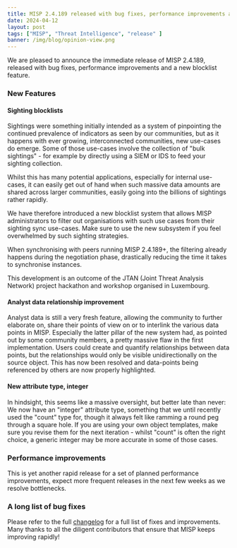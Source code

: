 ```yaml
---
title: MISP 2.4.189 released with bug fixes, performance improvements and a new blocklist feature. 
date: 2024-04-12
layout: post
tags: ["MISP", "Threat Intelligence", "release" ]
banner: /img/blog/opinion-view.png
---
```


We are pleased to announce the immediate release of MISP 2.4.189, released with bug fixes, performance improvements and a new blocklist feature.

### New Features

#### Sighting blocklists

Sightings were something initially intended as a system of pinpointing the continued prevalence of indicators as seen by our communities, but as it happens with ever growing, interconnected communities, new use-cases do emerge. Some of those use-cases involve the collection of "bulk sightings" - for example by directly using a SIEM or IDS to feed your sighting collection. 

Whilst this has many potential applications, especially for internal use-cases, it can easily get out of hand when such massive data amounts are shared across larger communities, easily going into the billions of sightings rather rapidly.

We have therefore introduced a new blocklist system that allows MISP administrators to filter out organisations with such use cases from their sighting sync use-cases. Make sure to use the new subsystem if you feel overwhelmed by such sighting strategies.

When synchronising with peers running MISP 2.4.189+, the filtering already happens during the negotiation phase, drastically reducing the time it takes to synchronise instances.

This development is an outcome of the JTAN (Joint Threat Analysis Network) project hackathon and workshop organised in Luxembourg. 

#### Analyst data relationship improvement

Analyst data is still a very fresh feature, allowing the community to further elaborate on, share their points of view on or to interlink the various data points in MISP. Especially the latter pillar of the new system had, as pointed out by some community members, a pretty massive flaw in the first implementation. Users could create and quantify relationships between data points, but the relationships would only be visible unidirectionally on the source object. This has now been resolved and data-points being referenced by others are now properly highlighted.

#### New attribute type, integer

In hindsight, this seems like a massive oversight, but better late than never: We now have an "integer" attribute type, something that we until recently used the "count" type for, though it always felt like ramming a round peg through a square hole. If you are using your own object templates, make sure you revise them for the next iteration - whilst "count" is often the right choice, a generic integer may be more accurate in some of those cases.

### Performance improvements

This is yet another rapid release for a set of planned performance improvements, expect more frequent releases in the next few weeks as we resolve bottlenecks.

### A long list of bug fixes

Please refer to the full [changelog](https://www.misp-project.org/Changelog.txt) for a full list of fixes and improvements. Many thanks to all the diligent contributors that ensure that MISP keeps improving rapidly!

